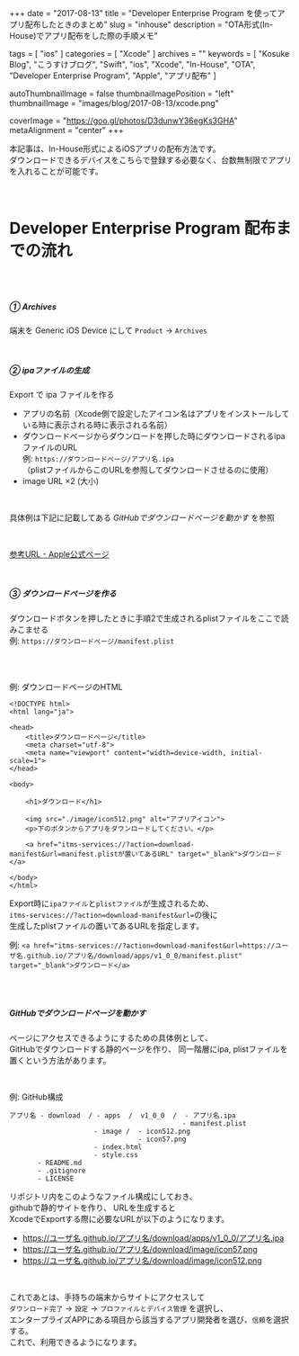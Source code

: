 +++
date = "2017-08-13"
title = "Developer Enterprise Program を使ってアプリ配布したときのまとめ"
slug = "inhouse"
description = "OTA形式(In-House)でアプリ配布をした際の手順メモ"

tags = [
	"ios"
]
categories = [
	"Xcode"
]
archives = ""
keywords = [
	"Kosuke Blog",
	"こうすけブログ",
	"Swift",
	"ios",
	"Xcode",
	"In-House",
	"OTA",
	"Developer Enterprise Program",
	"Apple",
	"アプリ配布"
]

autoThumbnailImage = false
thumbnailImagePosition = "left"
thumbnailImage = "images/blog/2017-08-13/xcode.png"

coverImage = "https://goo.gl/photos/D3dunwY36egKs3GHA"
metaAlignment = "center"
+++

本記事は、In-House形式によるiOSアプリの配布方法です。  
ダウンロードできるデバイスをこちらで登録する必要なく、台数無制限でアプリを入れることが可能です。

<br>

# Developer Enterprise Program 配布までの流れ

<br>

<br>

##### ① Archives
端末を Generic iOS Device にして `Product` -> `Archives`

<br>

##### ② ipaファイルの生成
Export で ipa ファイルを作る

- アプリの名前（Xcode側で設定したアイコン名はアプリをインストールしている時に表示される時に表示される名前）
- ダウンロードページからダウンロードを押した時にダウンロードされるipaファイルのURL  
例: `https://ダウンロードページ/アプリ名.ipa`  
（plistファイルからこのURLを参照してダウンロードさせるのに使用）
- image URL ×2 (大小)

<br>

具体例は下記に記載してある *GitHubでダウンロードページを動かす* を参照

<br>

[参考URL - Apple公式ページ](https://developer.apple.com/jp/documentation/IDEs/Conceptual/AppDistributionGuide/DistributingEnterpriseProgramApps/DistributingEnterpriseProgramApps.html)

<br>

##### ③ ダウンロードページを作る  
ダウンロードボタンを押したときに手順2で生成されるplistファイルをここで読みこませる  
例: `https://ダウンロードページ/manifest.plist`

<br><br>

例: ダウンロードページのHTML
```
<!DOCTYPE html>
<html lang="ja">

<head>
    <title>ダウンロードページ</title>
    <meta charset="utf-8">
    <meta name="viewport" content="width=device-width, initial-scale=1">
</head>

<body>

    <h1>ダウンロード</h1>

    <img src="./image/icon512.png" alt="アプリアイコン">
    <p>下のボタンからアプリをダウンロードしてください。</p>

    <a href="itms-services://?action=download-manifest&url=manifest.plistが置いてあるURL" target="_blank">ダウンロード</a>

</body>
</html>
```

Export時に`ipaファイル`と`plistファイル`が生成されるため、  
`itms-services://?action=download-manifest&url=`の後に  
生成したplistファイルの置いてあるURLを指定します。

例: `<a href="itms-services://?action=download-manifest&url=https://ユーザ名.github.io/アプリ名/download/apps/v1_0_0/manifest.plist" target="_blank">ダウンロード</a>`

<br>

<br>

##### GitHubでダウンロードページを動かす

ページにアクセスできるようにするための具体例として、  
GitHubでダウンロードする静的ページを作り、
同一階層にipa, plistファイルを置くという方法があります。

<br>

例: GitHub構成

```
アプリ名 - download  / - apps  /  v1_0_0  /  - アプリ名.ipa
                                           - manifest.plist
                     - image /  - icon512.png
                                - icon57.png
                     - index.html
                     - style.css
       - README.md
       - .gitignore
       - LICENSE
```

リポジトリ内をこのようなファイル構成にしておき、  
githubで静的サイトを作り、  URLを生成すると  
XcodeでExportする際に必要なURLが以下のようになります。

- https://ユーザ名.github.io/アプリ名/download/apps/v1_0_0/アプリ名.ipa
- https://ユーザ名.github.io/アプリ名/download/image/icon57.png
- https://ユーザ名.github.io/アプリ名/download/image/icon512.png

<br>

これであとは、手持ちの端末からサイトにアクセスして  
`ダウンロード完了` -> `設定` -> `プロファイルとデバイス管理` を選択し、  
エンタープライズAPPにある項目から該当するアプリ開発者を選び、`信頼`を選択する。  
これで、利用できるようになります。